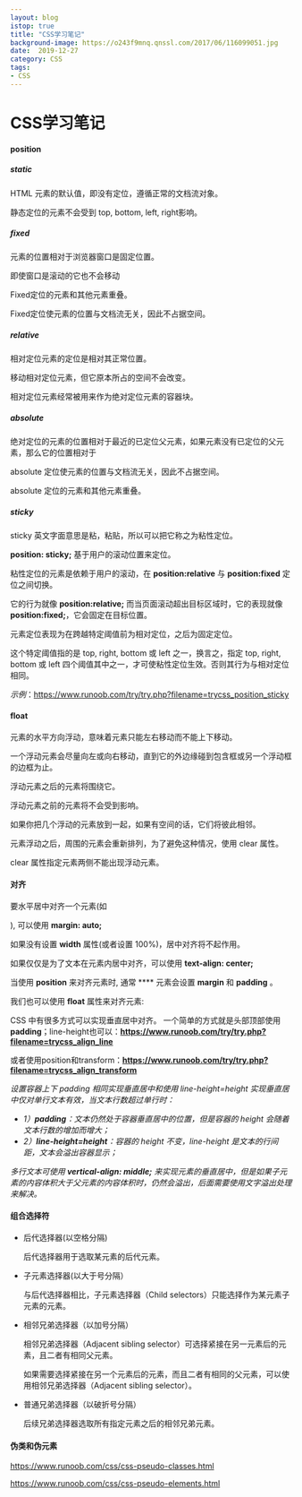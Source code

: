```yaml
---
layout: blog
istop: true
title: "CSS学习笔记"
background-image: https://o243f9mnq.qnssl.com/2017/06/116099051.jpg
date:  2019-12-27
category: CSS
tags:
- CSS
---
```

# CSS学习笔记

#### position

##### static

HTML 元素的默认值，即没有定位，遵循正常的文档流对象。

静态定位的元素不会受到 top, bottom, left, right影响。

##### fixed

元素的位置相对于浏览器窗口是固定位置。

即使窗口是滚动的它也不会移动

Fixed定位的元素和其他元素重叠。

Fixed定位使元素的位置与文档流无关，因此不占据空间。

##### relative

相对定位元素的定位是相对其正常位置。

移动相对定位元素，但它原本所占的空间不会改变。

相对定位元素经常被用来作为绝对定位元素的容器块。

##### absolute

绝对定位的元素的位置相对于最近的已定位父元素，如果元素没有已定位的父元素，那么它的位置相对于<html>

absolute 定位使元素的位置与文档流无关，因此不占据空间。

absolute 定位的元素和其他元素重叠。

##### sticky

sticky 英文字面意思是粘，粘贴，所以可以把它称之为粘性定位。

**position: sticky;** 基于用户的滚动位置来定位。

粘性定位的元素是依赖于用户的滚动，在 **position:relative** 与 **position:fixed** 定位之间切换。

它的行为就像 **position:relative;** 而当页面滚动超出目标区域时，它的表现就像 **position:fixed;**，它会固定在目标位置。

元素定位表现为在跨越特定阈值前为相对定位，之后为固定定位。

这个特定阈值指的是 top, right, bottom 或 left 之一，换言之，指定 top, right, bottom 或 left 四个阈值其中之一，才可使粘性定位生效。否则其行为与相对定位相同。

*示例*：https://www.runoob.com/try/try.php?filename=trycss_position_sticky

#### float

元素的水平方向浮动，意味着元素只能左右移动而不能上下移动。

一个浮动元素会尽量向左或向右移动，直到它的外边缘碰到包含框或另一个浮动框的边框为止。

浮动元素之后的元素将围绕它。

浮动元素之前的元素将不会受到影响。

如果你把几个浮动的元素放到一起，如果有空间的话，它们将彼此相邻。

元素浮动之后，周围的元素会重新排列，为了避免这种情况，使用 clear 属性。

clear 属性指定元素两侧不能出现浮动元素。

#### 对齐

要水平居中对齐一个元素(如 <div>), 可以使用 **margin: auto;**<!--貌似只对块级元素生效-->

如果没有设置 **width** 属性(或者设置 100%)，居中对齐将不起作用。

如果仅仅是为了文本在元素内居中对齐，可以使用 **text-align: center;**

当使用 **position** 来对齐元素时, 通常 **** 元素会设置 **margin** 和 **padding** 。

我们也可以使用 **float** 属性来对齐元素:

CSS 中有很多方式可以实现垂直居中对齐。 一个简单的方式就是头部顶部使用 **padding**；line-height也可以：**https://www.runoob.com/try/try.php?filename=trycss_align_line**

或者使用position和transform：**https://www.runoob.com/try/try.php?filename=trycss_align_transform**

*设置容器上下 padding 相同实现垂直居中和使用 line-height=height 实现垂直居中仅对单行文本有效，当文本行数超过单行时：*

-  *1）**padding**：文本仍然处于容器垂直居中的位置，但是容器的 height 会随着文本行数的增加而增大；*
-  *2）**line-height=height**：容器的 height 不变，line-height 是文本的行间距，文本会溢出容器显示；*

*多行文本可使用 **vertical-align: middle;** 来实现元素的垂直居中，但是如果子元素的内容体积大于父元素的内容体积时，仍然会溢出，后面需要使用文字溢出处理来解决。*

#### 组合选择符

- 后代选择器(以空格分隔)

  后代选择器用于选取某元素的后代元素。

- 子元素选择器(以大于号分隔）

  与后代选择器相比，子元素选择器（Child selectors）只能选择作为某元素子元素的元素。

- 相邻兄弟选择器（以加号分隔）

  相邻兄弟选择器（Adjacent sibling selector）可选择紧接在另一元素后的元素，且二者有相同父元素。

  如果需要选择紧接在另一个元素后的元素，而且二者有相同的父元素，可以使用相邻兄弟选择器（Adjacent sibling selector）。

- 普通兄弟选择器（以破折号分隔）

  后续兄弟选择器选取所有指定元素之后的相邻兄弟元素。

#### 伪类和伪元素

https://www.runoob.com/css/css-pseudo-classes.html

https://www.runoob.com/css/css-pseudo-elements.html